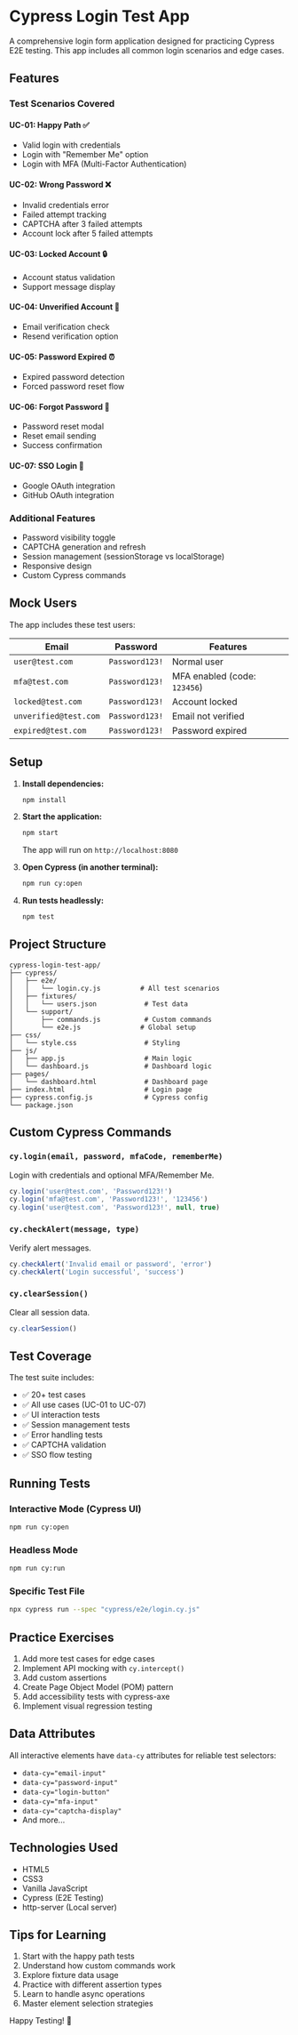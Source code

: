 # Cypress Login Test App

A comprehensive login form application designed for practicing Cypress E2E testing. This app includes all common login scenarios and edge cases.

## Features

### Test Scenarios Covered

#### UC-01: Happy Path ✅
- Valid login with credentials
- Login with "Remember Me" option
- Login with MFA (Multi-Factor Authentication)

#### UC-02: Wrong Password ❌
- Invalid credentials error
- Failed attempt tracking
- CAPTCHA after 3 failed attempts
- Account lock after 5 failed attempts

#### UC-03: Locked Account 🔒
- Account status validation
- Support message display

#### UC-04: Unverified Account 📧
- Email verification check
- Resend verification option

#### UC-05: Password Expired ⏰
- Expired password detection
- Forced password reset flow

#### UC-06: Forgot Password 🔑
- Password reset modal
- Reset email sending
- Success confirmation

#### UC-07: SSO Login 🔐
- Google OAuth integration
- GitHub OAuth integration

### Additional Features
- Password visibility toggle
- CAPTCHA generation and refresh
- Session management (sessionStorage vs localStorage)
- Responsive design
- Custom Cypress commands

## Mock Users

The app includes these test users:

| Email | Password | Features |
|-------|----------|----------|
| `user@test.com` | `Password123!` | Normal user |
| `mfa@test.com` | `Password123!` | MFA enabled (code: `123456`) |
| `locked@test.com` | `Password123!` | Account locked |
| `unverified@test.com` | `Password123!` | Email not verified |
| `expired@test.com` | `Password123!` | Password expired |

## Setup

1. **Install dependencies:**
   ```bash
   npm install
   ```

2. **Start the application:**
   ```bash
   npm start
   ```
   The app will run on `http://localhost:8080`

3. **Open Cypress (in another terminal):**
   ```bash
   npm run cy:open
   ```

4. **Run tests headlessly:**
   ```bash
   npm test
   ```

## Project Structure

```
cypress-login-test-app/
├── cypress/
│   ├── e2e/
│   │   └── login.cy.js          # All test scenarios
│   ├── fixtures/
│   │   └── users.json            # Test data
│   └── support/
│       ├── commands.js           # Custom commands
│       └── e2e.js               # Global setup
├── css/
│   └── style.css                 # Styling
├── js/
│   ├── app.js                    # Main logic
│   └── dashboard.js              # Dashboard logic
├── pages/
│   └── dashboard.html            # Dashboard page
├── index.html                    # Login page
├── cypress.config.js             # Cypress config
└── package.json
```

## Custom Cypress Commands

### `cy.login(email, password, mfaCode, rememberMe)`
Login with credentials and optional MFA/Remember Me.

```javascript
cy.login('user@test.com', 'Password123!')
cy.login('mfa@test.com', 'Password123!', '123456')
cy.login('user@test.com', 'Password123!', null, true)
```

### `cy.checkAlert(message, type)`
Verify alert messages.

```javascript
cy.checkAlert('Invalid email or password', 'error')
cy.checkAlert('Login successful', 'success')
```

### `cy.clearSession()`
Clear all session data.

```javascript
cy.clearSession()
```

## Test Coverage

The test suite includes:
- ✅ 20+ test cases
- ✅ All use cases (UC-01 to UC-07)
- ✅ UI interaction tests
- ✅ Session management tests
- ✅ Error handling tests
- ✅ CAPTCHA validation
- ✅ SSO flow testing

## Running Tests

### Interactive Mode (Cypress UI)
```bash
npm run cy:open
```

### Headless Mode
```bash
npm run cy:run
```

### Specific Test File
```bash
npx cypress run --spec "cypress/e2e/login.cy.js"
```

## Practice Exercises

1. Add more test cases for edge cases
2. Implement API mocking with `cy.intercept()`
3. Add custom assertions
4. Create Page Object Model (POM) pattern
5. Add accessibility tests with cypress-axe
6. Implement visual regression testing

## Data Attributes

All interactive elements have `data-cy` attributes for reliable test selectors:
- `data-cy="email-input"`
- `data-cy="password-input"`
- `data-cy="login-button"`
- `data-cy="mfa-input"`
- `data-cy="captcha-display"`
- And more...

## Technologies Used

- HTML5
- CSS3
- Vanilla JavaScript
- Cypress (E2E Testing)
- http-server (Local server)

## Tips for Learning

1. Start with the happy path tests
2. Understand how custom commands work
3. Explore fixture data usage
4. Practice with different assertion types
5. Learn to handle async operations
6. Master element selection strategies

Happy Testing! 🚀
